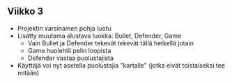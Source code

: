 ## Viikko 3

- Projektin varsinainen pohja luotu
- Lisätty muutama alustava luokka: Bullet, Defender, Game
    - Vain Bullet ja Defender tekevät tekevät tällä hetkellä jotain
    - Game huolehtii pelin loopista
    - Defender vastaa puolustajista
- Käyttäjä voi nyt asetella puolustajia "kartalle" (jotka eivät toistaiseksi tee mitään)
